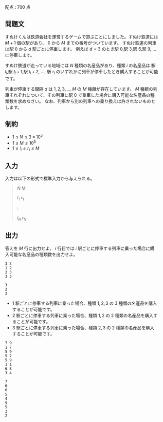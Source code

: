配点 : $700$ 点

## 問題文

すぬけくんは鉄道会社を運営するゲームで遊ぶことにしました。すぬけ鉄道には $M+1$ 個の駅があり、 $0$ から $M$ までの番号がついています。
すぬけ鉄道の列車は駅 $0$ から $d$ 駅ごとに停車します。
例えば $d = 3$ のとき駅 $0$,駅 $3$,駅 $6$,駅 $9$, $...$ に停車します。

すぬけ鉄道が走っている地域には $N$ 種類の名産品があり、種類 $i$ の名産品は 駅 $l_i$,駅 $l_i+1$,駅 $l_i+2$, $...$, 駅 $r_i$ のいずれかに列車が停車したとき購入することが可能です。

列車が停車する間隔 $d$ は $1, 2, 3, ..., M$ の $M$ 種類が存在しています。
$M$ 種類の列車それぞれについて、その列車に駅 $0$ で乗車した場合に購入可能な名産品の種類数を求めなさい。
なお、列車から別の列車への乗り換えは許されないものとします。

## 制約

- $1 \leq N \leq 3 \times 10^{5}$
- $1 \leq M \leq 10^{5}$
- $1 \leq l_i \leq r_i \leq M$

## 入力

入力は以下の形式で標準入力から与えられる。

> $N$ $M$
> 
> $l_1$ $r_1$
> 
> $:$
> 
> $l_{N}$ $r_{N}$

## 出力

答えを $M$ 行に出力せよ。 $i$ 行目では $i$ 駅ごとに停車する列車に乗った場合に購入可能な名産品の種類数を出力せよ。

```input1
3 3
1 2
2 3
3 3
```

```output1
3
2
2
```

- $1$ 駅ごとに停車する列車に乗った場合、種類 $1,2,3$ の $3$ 種類の名産品を購入することが可能です。
- $2$ 駅ごとに停車する列車に乗った場合、種類 $1,2$ の $2$ 種類の名産品を購入することが可能です。
- $3$ 駅ごとに停車する列車に乗った場合、種類 $2,3$ の $2$ 種類の名産品を購入することが可能です。

```input2
7 9
1 7
5 9
5 7
5 9
1 1
6 8
3 4
```

```output2
7
6
6
5
4
5
5
3
2
```